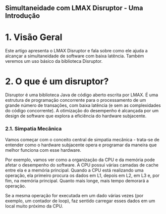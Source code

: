 ## Simultaneidade com LMAX Disruptor - Uma Introdução

# 1. Visão Geral
Este artigo apresenta o LMAX Disruptor e fala sobre como ele ajuda a alcançar a simultaneidade de software com baixa latência. Também veremos um uso básico da biblioteca Disruptor.

# 2. O que é um disruptor?
Disruptor é uma biblioteca Java de código aberto escrita por LMAX. É uma estrutura de programação concorrente para o processamento de um grande número de transações, com baixa latência (e sem as complexidades do código concorrente). A otimização do desempenho é alcançada por um design de software que explora a eficiência do hardware subjacente.

### 2.1. Simpatia Mecânica
Vamos começar com o conceito central de simpatia mecânica - trata-se de entender como o hardware subjacente opera e programar da maneira que melhor funciona com esse hardware.

Por exemplo, vamos ver como a organização da CPU e da memória pode afetar o desempenho do software. A CPU possui várias camadas de cache entre ela e a memória principal. Quando a CPU está realizando uma operação, ela primeiro procura os dados em L1, depois em L2, em L3 e, por fim, na memória principal. Quanto mais longe, mais tempo demorará a operação.

Se a mesma operação for executada em um dado várias vezes (por exemplo, um contador de loop), faz sentido carregar esses dados em um local muito próximo da CPU.